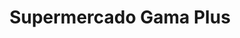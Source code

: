 ---
title: "Supermercado Gama Plus"
url: /caracas/supermercado-gama-plus-av-principal-de-el-hatillo/
shop: Supermarkt
---